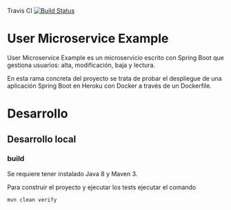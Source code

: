 Travis CI [![Build Status](https://travis-ci.org/ismaelcabanas/docker-microservice-example.svg?branch=feature_travis_ci)](https://travis-ci.org/ismaelcabanas/docker-microservice-example)

# User Microservice Example

User Microservice Example es un microservicio escrito con Spring Boot que gestiona usuarios: alta, modificación, baja y lectura.

En esta rama concreta del proyecto se trata de probar el despliegue de una aplicación Spring Boot
en Heroku con Docker a través de un Dockerfile.

# Desarrollo

## Desarrollo local

### build

Se requiere tener instalado Java 8 y Maven 3.

Para construir el proyecto y ejecutar los tests ejecutar el comando

    mvn clean verify

